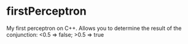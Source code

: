 # firstPerceptron
My first perceptron on C++.
Allows you to determine the result of the conjunction: <0.5 => false; >0.5 => true
